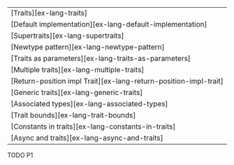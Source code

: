 ||
|--------|
| [Traits][ex-lang-traits] |
| [Default implementation][ex-lang-default-implementation] |
| [Supertraits][ex-lang-supertraits] |
| [Newtype pattern][ex-lang-newtype-pattern] |
| [Traits as parameters][ex-lang-traits-as-parameters] |
| [Multiple traits][ex-lang-multiple-traits] |
| [Return-position impl Trait][ex-lang-return-position-impl-trait] |
| [Generic traits][ex-lang-generic-traits] |
| [Associated types][ex-lang-associated-types] |
| [Trait bounds][ex-lang-trait-bounds] |
| [Constants in traits][ex-lang-constants-in-traits] |
| [Async and traits][ex-lang-async-and-traits] |

<div class="hidden">
TODO P1
</div>
